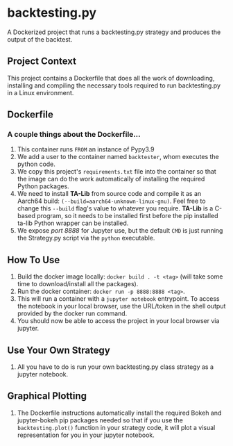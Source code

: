 # backtesting.py
A Dockerized project that runs a backtesting.py strategy and produces the output of the backtest.

## Project Context
This project contains a Dockerfile that does all the work of downloading, installing and compiling the necessary tools required to run backtesting.py in a Linux environment.

## Dockerfile
### A couple things about the Dockerfile...
1) This container runs ```FROM``` an instance of Pypy3.9
2) We add a user to the container named ```backtester```, whom executes the python code.
3) We copy this project's ```requirements.txt``` file into the container so that the image can do the work automatically of installing the required Python packages.
4) We need to install **TA-Lib** from source code and compile it as an Aarch64 build: ```(--build=aarch64-unknown-linux-gnu)```. Feel free to change this ```--build``` flag's value to whatever you require. **TA-Lib** is a C-based program, so it needs to be installed first before the pip installed ta-lib Python wrapper can be installed.
5) We expose *port 8888* for Jupyter use, but the default ```CMD``` is just running the Strategy.py script via the ```python``` executable.

## How To Use
1) Build the docker image locally: ```docker build . -t <tag>``` (will take some time to download/install all the packages).
2) Run the docker container: ```docker run -p 8888:8888 <tag>```.
3) This will run a container with a ```jupyter notebook``` entrypoint. To access the notebook in your local browser, use the URL/token in the shell output provided by the docker run command.
4) You should now be able to access the project in your local browser via jupyter.

## Use Your Own Strategy
1) All you have to do is run your own backtesting.py class strategy as a jupyter notebook.

## Graphical Plotting
1) The Dockerfile instructions automatically install the required Bokeh and jupyter-bokeh pip packages needed so that if you use the ```backtesting.plot()``` function in your strategy code, it will plot a visual representation for you in your jupyter notebook.
